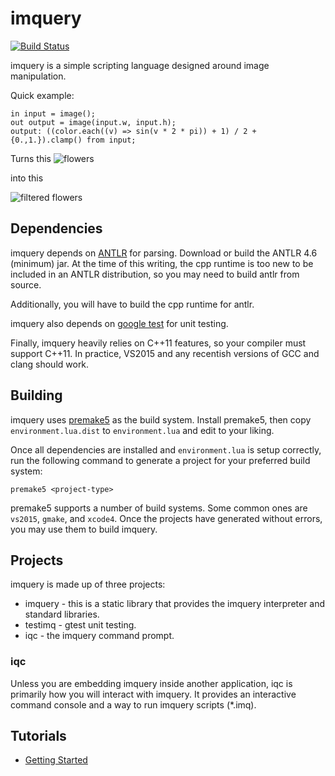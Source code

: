 # imquery

[![Build Status](https://travis-ci.org/redxdev/imquery.svg?branch=master)](https://travis-ci.org/redxdev/imquery)

imquery is a simple scripting language designed around image manipulation.

Quick example:

    in input = image();
    out output = image(input.w, input.h);
    output: ((color.each((v) => sin(v * 2 * pi)) + 1) / 2 + {0.,1.}).clamp() from input;

Turns this
![flowers](https://github.com/redxdev/imquery/raw/master/images/flowers.png)

into this

![filtered flowers](https://github.com/redxdev/imquery/raw/master/images/readme-output.png)

## Dependencies

imquery depends on [ANTLR](http://www.antlr.org/) for parsing. Download or build the ANTLR 4.6
(minimum) jar. At the time of this writing, the cpp runtime is too new to be included in an
ANTLR distribution, so you may need to build antlr from source.

Additionally, you will have to build the cpp runtime for antlr.

imquery also depends on [google test](https://github.com/google/googletest) for unit testing.

Finally, imquery heavily relies on C++11 features, so your compiler must support C++11. In
practice, VS2015 and any recentish versions of GCC and clang should work.

## Building

imquery uses [premake5](https://premake.github.io/) as the build system. Install premake5,
then copy `environment.lua.dist` to `environment.lua` and edit to your liking.

Once all dependencies are installed and `environment.lua` is setup correctly, run the following
command to generate a project for your preferred build system:

    premake5 <project-type>

premake5 supports a number of build systems. Some common ones are `vs2015`, `gmake`, and `xcode4`.
Once the projects have generated without errors, you may use them to build imquery.

## Projects

imquery is made up of three projects:

* imquery - this is a static library that provides the imquery interpreter and standard
libraries.
* testimq - gtest unit testing.
* iqc - the imquery command prompt.

### iqc

Unless you are embedding imquery inside another application, iqc is primarily how you will
interact with imquery. It provides an interactive command console and a way to run imquery scripts
(*.imq).

## Tutorials

* [Getting Started](https://github.com/redxdev/imquery/blob/master/docs/GettingStarted.md)
